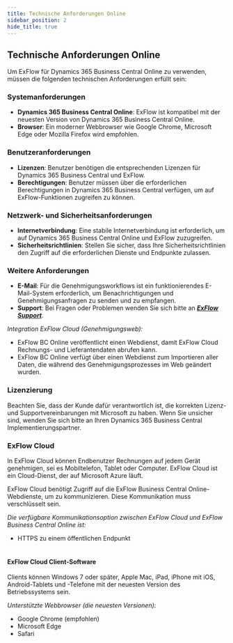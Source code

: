 ```yaml
---
title: Technische Anforderungen Online
sidebar_position: 2
hide_title: true
---
```

## Technische Anforderungen Online

Um ExFlow für Dynamics 365 Business Central Online zu verwenden, müssen die folgenden technischen Anforderungen erfüllt sein:

### Systemanforderungen

- **Dynamics 365 Business Central Online**: ExFlow ist kompatibel mit der neuesten Version von Dynamics 365 Business Central Online.
- **Browser**: Ein moderner Webbrowser wie Google Chrome, Microsoft Edge oder Mozilla Firefox wird empfohlen.

### Benutzeranforderungen

- **Lizenzen**: Benutzer benötigen die entsprechenden Lizenzen für Dynamics 365 Business Central und ExFlow.
- **Berechtigungen**: Benutzer müssen über die erforderlichen Berechtigungen in Dynamics 365 Business Central verfügen, um auf ExFlow-Funktionen zugreifen zu können.

### Netzwerk- und Sicherheitsanforderungen

- **Internetverbindung**: Eine stabile Internetverbindung ist erforderlich, um auf Dynamics 365 Business Central Online und ExFlow zuzugreifen.
- **Sicherheitsrichtlinien**: Stellen Sie sicher, dass Ihre Sicherheitsrichtlinien den Zugriff auf die erforderlichen Dienste und Endpunkte zulassen.

### Weitere Anforderungen

- **E-Mail**: Für die Genehmigungsworkflows ist ein funktionierendes E-Mail-System erforderlich, um Benachrichtigungen und Genehmigungsanfragen zu senden und zu empfangen.
- **Support**: Bei Fragen oder Problemen wenden Sie sich bitte an [***ExFlow Support***](https://support.signupsoftware.com).

*Integration ExFlow Cloud (Genehmigungsweb):*<br/>
* ExFlow BC Online veröffentlicht einen Webdienst, damit ExFlow Cloud Rechnungs- und Lieferantendaten abrufen kann.<br/>
* ExFlow BC Online verfügt über einen Webdienst zum Importieren aller Daten, die während des Genehmigungsprozesses im Web geändert wurden.<br/>

### Lizenzierung
Beachten Sie, dass der Kunde dafür verantwortlich ist, die korrekten Lizenz- und Supportvereinbarungen mit Microsoft zu haben. 
Wenn Sie unsicher sind, wenden Sie sich bitte an Ihren Dynamics 365 Business Central Implementierungspartner.<br/>

### ExFlow Cloud
In ExFlow Cloud können Endbenutzer Rechnungen auf jedem Gerät genehmigen, sei es Mobiltelefon, Tablet oder Computer. 
ExFlow Cloud ist ein Cloud-Dienst, der auf Microsoft Azure läuft.

ExFlow Cloud benötigt Zugriff auf die ExFlow Business Central Online-Webdienste, um zu kommunizieren. Diese 
Kommunikation muss verschlüsselt sein.

*Die verfügbare Kommunikationsoption zwischen ExFlow Cloud und ExFlow Business Central Online ist:*
* HTTPS zu einem öffentlichen Endpunkt <br/><br/>

#### ExFlow Cloud Client-Software
Clients können Windows 7 oder später, Apple Mac, iPad, iPhone mit iOS, Android-Tablets und -Telefone mit 
der neuesten Version des Betriebssystems sein.<br/>

*Unterstützte Webbrowser (die neuesten Versionen)*:<br/>
* Google Chrome (empfohlen)<br/>
* Microsoft Edge<br/>
* Safari<br/>
